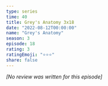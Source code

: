 ```yaml
---
type: series
time: 40
title: Grey's Anatomy 3x18
date: "2022-08-12T00:00:00"
name: "Grey's Anatomy"
season: 3
episode: 18
rating: 3
ratingEmoji: "⭐️⭐️⭐️"
share: false
---
```


*[No review was written for this episode]*